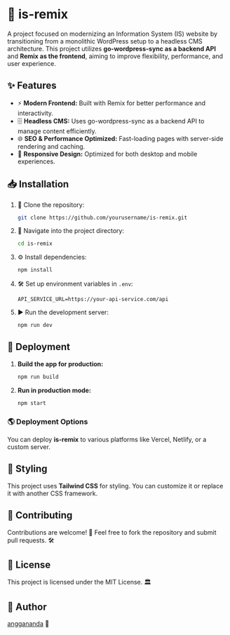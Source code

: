 # 🚀 is-remix

A project focused on modernizing an Information System (IS) website by transitioning from a monolithic WordPress setup to a headless CMS architecture. This project utilizes **go-wordpress-sync as a backend API** and **Remix as the frontend**, aiming to improve flexibility, performance, and user experience.  

## ✨ Features  
- ⚡ **Modern Frontend:** Built with Remix for better performance and interactivity.  
- 🗄️ **Headless CMS:** Uses go-wordpress-sync as a backend API to manage content efficiently.  
- 🌐 **SEO & Performance Optimized:** Fast-loading pages with server-side rendering and caching.  
- 📱 **Responsive Design:** Optimized for both desktop and mobile experiences.  

## 📥 Installation  

1. 📌 Clone the repository:  
   ```bash
   git clone https://github.com/yourusername/is-remix.git
   ```  

2. 📂 Navigate into the project directory:  
   ```bash
   cd is-remix
   ```  

3. ⚙️ Install dependencies:  
   ```bash
   npm install
   ```  

4. 🛠️ Set up environment variables in `.env`:  
   ```
   API_SERVICE_URL=https://your-api-service.com/api
   ```  

5. ▶️ Run the development server:  
   ```bash
   npm run dev
   ```  

## 🚀 Deployment  

1. **Build the app for production:**  
   ```sh
   npm run build
   ```  

2. **Run in production mode:**  
   ```sh
   npm start
   ```  

### 🌎 Deployment Options  
You can deploy **is-remix** to various platforms like Vercel, Netlify, or a custom server.  

## 🎨 Styling  
This project uses **Tailwind CSS** for styling. You can customize it or replace it with another CSS framework.  

## 🤝 Contributing  
Contributions are welcome! 🎉 Feel free to fork the repository and submit pull requests. 🛠️  

## 📜 License  
This project is licensed under the MIT License. 🏛️  

## 👤 Author  
[anggananda](https://github.com/anggananda) 👋

